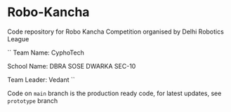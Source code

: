 # Robo-Kancha

Code repository for Robo Kancha Competition organised by Delhi Robotics League

``
Team Name: CyphoTech

School Name: DBRA SOSE DWARKA SEC-10

Team Leader: Vedant
``

Code on `main` branch is the production ready code, for latest updates, see `prototype` branch
